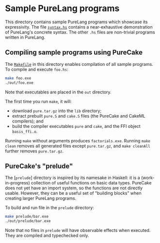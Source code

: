 # Sample PureLang programs

This directory contains sample PureLang programs which showcase its expressivity.
The file [`syntax.hs`](syntax.hs) contains a near-exhaustive demonstration of PureLang's concrete syntax.
The other `.hs` files are non-trivial programs written in PureLang.


## Compiling sample programs using PureCake

The [`Makefile`](Makefile) in this directory enables compilation of all sample programs.
To compile and execute `foo.hs`:
```bash
make foo.exe
./out/foo.exe
```
Note that executables are placed in the `out` directory.

The first time you run `make`, it will:
 - download `pure.tar.gz` into the `lib` directory;
 - extract prebuilt `pure.S` and `cake.S` files (the PureCake and CakeML compilers); and
 - build the compiler executables `pure` and `cake`, and the FFI object `basis_ffi.o`.

Running `make` without arguments produces `factorials.exe`.
Running `make clean` removes all generated files except `pure.tar.gz`, and `make cleanAll` further removes `pure.tar.gz`.


## PureCake's "prelude"

The [`prelude`] directory is inspired by its namesake in Haskell: it is a (work-in-progress) collection of useful functions on basic data types.
PureCake does not yet have an import system, so the functions are not directly usable.
However, they can be a useful set of "building blocks" when creating larger PureLang programs.

To build and run file in the `prelude` directory:
```bash
make prelude/bar.exe
./out/prelude/bar.exe
```
Note that no files in `prelude` will have observable effects when executed.
They are compiled and typechecked only.


